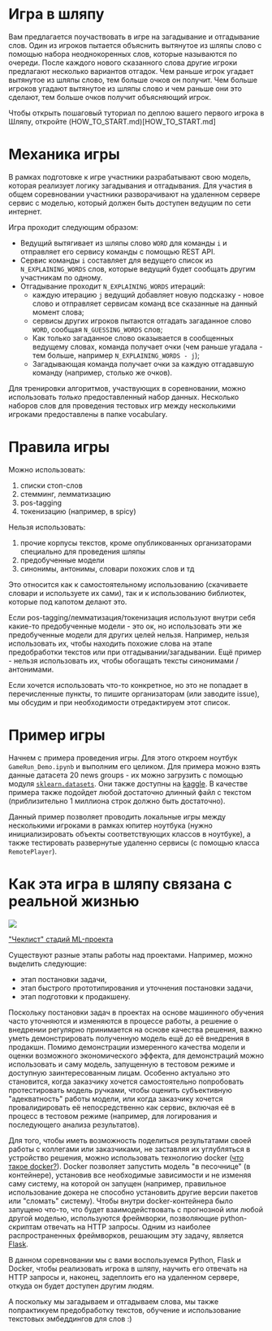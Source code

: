 # Игра в шляпу

Вам предлагается поучаствовать в игре на загадывание и отгадывание слов. Один из игроков пытается объяснить вытянутое из шляпы слово с помощью набора неоднокоренных слов, которые называются по очереди. После каждого нового сказанного слова другие игроки предлагают несколько вариантов отгадок. Чем раньше игрок угадает вытянутое из шляпы слово, тем больше очков он получит. Чем больше игроков угадают вытянутое из шляпы слово и чем раньше они это сделают, тем больше очков получит объясняющий игрок.

Чтобы открыть пошаговый туториал по деплою вашего первого игрока в Шляпу, откройте (HOW_TO_START.md)[HOW_TO_START.md]

# Механика игры

В рамках подготовке к игре участники разрабатывают свою модель, которая реализует логику загадывания и отгадывания. Для участия в общем соревновании участники разворачивают на удаленном сервере сервис с моделью, который должен быть доступен ведущим по сети интернет.

Игра проходит следующим образом:
- Ведущий вытягивает из шляпы слово `WORD` для команды `i` и отправляет его сервису команды с помощью REST API.
- Сервис команды `i` составляет для ведущего список из `N_EXPLAINING_WORDS` слов, которые ведущий будет сообщать другим участникам по одному.
- Отгадывание проходит `N_EXPLAINING_WORDS` итераций:
    - каждую итерацию `j` ведущий добавляет новую подсказку - новое слово и отправляет сервисам команд все сказанные на данный момент слова;
    - сервисы других игроков пытаются отгадать загаданное слово `WORD`, сообщая `N_GUESSING_WORDS` слов;
    - Как только загаданное слово оказывается в сообщенных ведущему словах, команда получает очки (чем раньше угадала - тем больше, например `N_EXPLAINING_WORDS - j`);
    - Загадывающая команда получает очки за каждую отгадавшую команду (например, столько же очков).

Для тренировки алгоритмов, участвующих в соревновании, можно использовать *только* предоставленный набор данных. Несколько наборов слов для проведения тестовых игр между несколькими игроками предоставлены в папке vocabulary.

# Правила игры

Можно использовать:
1) списки стоп-слов
2) стемминг, лемматизацию
3) pos-tagging
4) токенизацию (например, в spicy)

Нельзя использовать:
1) прочие корпусы текстов, кроме опубликованных организаторами специально для проведения шляпы
2) предобученные модели
3) синонимы, антонимы, словари похожих слов и тд

Это относится как к самостоятельному использованию (скачиваете словари и используете их сами), так и к использованию библиотек, которые под капотом делают это.

Если pos-tagging/лемматизация/токенизация используют внутри себя какие-то предобученные модели - это ок, но использовать эти же предобученные модели для других целей нельзя. Например, нельзя использовать их, чтобы находить похожие слова на этапе предобработки текстов или при отгадывании/загадывании. Ещё пример - нельзя использовать их, чтобы обогащать тексты синонимами / антонимами.

Если хочется использовать что-то конкретное, но это не попадает в перечисленные пункты, то пишите организаторам (или заводите issue), мы обсудим и при необходимости отредактируем этот список.

# Пример игры

Начнем с примера проведения игры. Для этого откроем ноутбук `GameRun_Demo.ipynb` и выполним его целиком. Для примера можно взять данные датасета 20 news groups -  их можно загрузить с помощью модуля [`sklearn.datasets`](http://scikit-learn.org/stable/modules/generated/sklearn.datasets.fetch_20newsgroups.html). Они также доступны на [kaggle](https://www.kaggle.com/crawford/20-newsgroups). В качестве примера также подойдет любой достаточно длинный файл с текстом (приблизительно 1 миллиона строк должно быть достаточно).

Данный пример позволяет проводить локальные игры между несколькими игроками в рамках юпитер ноутбука (нужно инициализировать объекты соответствующих классов в ноутбуке), а также тестировать развернутые удаленно сервисы (с помощью класса `RemotePlayer`).

# Как эта игра в шляпу связана с реальной жизнью

![](https://www.jeremyjordan.me/content/images/2019/09/ml-development-cycle.png)

["Чеклист" стадий ML-проекта](https://www.jeremyjordan.me/ml-projects-guide/#planning)

Существуют разные этапы работы над проектами. Например, можно выделить следующие:
- этап постановки задачи,
- этап быстрого прототипирования и уточнения постановки задачи,
- этап подготовки к продакшену.

Поскольку постановки задач в проектах на основе машинного обучения часто уточняются и изменяются в процессе работы, а решение о внедрении регулярно принимается на основе качества решения, важно уметь демонстрировать полученную модель ещё до её внедрения в продакшн. Помимо демонстрации измеренного качества модели и оценки возможного экономического эффекта, для демонстраций можно использовать и саму модель, запущенную в тестовом режиме и доступную заинтересованным лицам. Особенно актуально это становится, когда заказчику хочется самостоятельно попробовать протестировать модель ручками, чтобы оценить субъективную "адекватность" работы модели, или когда заказчику хочется провалидировать её непосредственно как сервис, включая её в процесс в тестовом режиме (например, для логирования и последующего анализа результатов).

Для того, чтобы иметь возможность поделиться результатами своей работы с коллегами или заказчиками, не заставляя их углубляться в устройство решения, можно использовать технологию docker ([что такое docker?](https://www.freecodecamp.org/news/docker-simplified-96639a35ff36/)). Docker позволяет запустить модель "в песочнице" (в контейнере), установив все необходимые зависимости и не изменяя саму систему, на которой он запущен (например, правильное использование докера не способно установить другие версии пакетов или "сломать" систему). Чтобы внутри docker-контейнера было запущено что-то, что будет взаимодействовать с прогнозной или любой другой моделью, используются фреймворки, позволяющие python-скриптам отвечать на HTTP запросы. Одним из наиболее распространенных фреймворков, решающим эту задачу, является [Flask](https://palletsprojects.com/p/flask/).

В данном соревновании мы с вами воспользуемся Python, Flask и Docker, чтобы реализовать игрока в шляпу, научить его отвечать на HTTP запросы и, наконец, задеплоить его на удаленном сервере, откуда он будет доступен другим людям.

А поскольку мы загадываем и отгадываем слова, мы также попрактикуем предобработку текстов, обучение и использование текстовых эмбеддингов для слов :)
